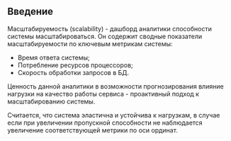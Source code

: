 ## Введение

Масштабируемость (scalability) - дашборд аналитики способности системы масштабироваться. Он содержит сводные показатели масштабируемости по ключевым метрикам системы:

- Время ответа системы;
- Потребление ресурсов процессоров;
- Скорость обработки запросов в БД.

Ценность данной аналитики в возможности прогнозирования влияние нагрузки на качество работы сервиса - проактивный подход к масштабированию системы.

Считается, что система эластична и устойчива к нагрузкам, в случае если при увеличении пропускной способности не наблюдается увеличение соответствующей метрики по оси ординат.

